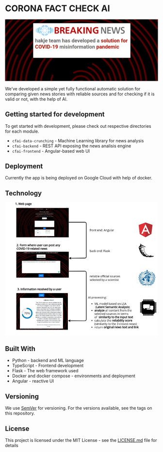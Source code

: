 # CORONA FACT CHECK AI

![Project banner](./docs/banner.png)

We’ve developed a simple yet fully functional automatic solution for comparing given news stories with reliable sources and for checking if it is valid or not, with the help of AI.

## Getting started for development

To get started with development, please check out respective directories for each module.

* `cfai-data-crunching` - Machine Learning library for news analysis
* `cfai-backend` - REST API exposing the news analisis engine
* `cfai-frontend` - Angular-based web UI

## Deployment

Currently the app is being deployed on Google Cloud with help of docker.

## Technology
![Project tech](./docs/technology.jpg)

## Built With

* Python - backend and ML language
* TypeScript - Frontend development
* Flask - The web framework used
* Docker and docker compose - environments and deployment
* Angular - reactive UI

## Versioning

We use [SemVer](http://semver.org/) for versioning. For the versions available, see the tags on this repository.

## License

This project is licensed under the MIT License - see the [LICENSE.md](LICENSE.md) file for details
